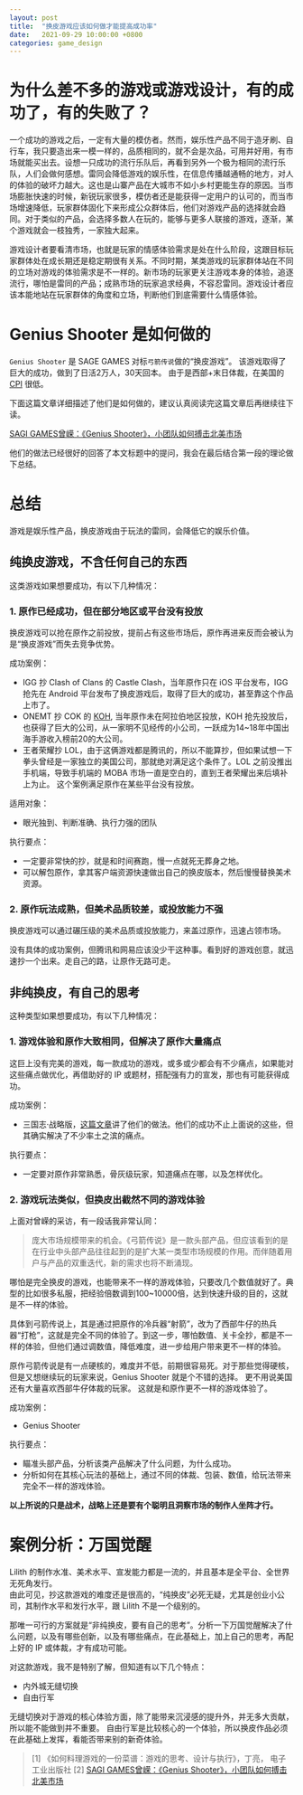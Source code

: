 ```yaml
---
layout: post
title:  "换皮游戏应该如何做才能提高成功率"
date:   2021-09-29 10:00:00 +0800
categories: game_design
---
```


# 为什么差不多的游戏或游戏设计，有的成功了，有的失败了？
一个成功的游戏之后，一定有大量的模仿者。然而，娱乐性产品不同于造牙刷、自行车，我只要造出来一模一样的，品质相同的，就不会是次品，可用并好用，有市场就能买出去。设想一只成功的流行乐队后，再看到另外一个极为相同的流行乐队，人们会做何感想。雷同会降低游戏的娱乐性，在信息传播越通畅的地方，对人的体验的破坏力越大。这也是山寨产品在大城市不如小乡村更能生存的原因。当市场膨胀快速的时候，新锐玩家很多，模仿者还是能获得一定用户的认可的，而当市场增速降低，玩家群体固化下来形成公众群体后，他们对游戏产品的选择就会趋同。对于类似的产品，会选择多数人在玩的，能够与更多人联接的游戏，逐渐，某个游戏就会一枝独秀，一家独大起来。

游戏设计者要看清市场，也就是玩家的情感体验需求是处在什么阶段，这跟目标玩家群体处在成长期还是稳定期很有关系。不同时期，某类游戏的玩家群体站在不同的立场对游戏的体验需求是不一样的。新市场的玩家更关注游戏本身的体验，追逐流行，哪怕是雷同的产品；成熟市场的玩家追求经典，不容忍雷同。游戏设计者应该本能地站在玩家群体的角度和立场，判断他们到底需要什么情感体验。

# Genius Shooter 是如何做的
`Genius Shooter` 是 SAGE GAMES 对标`弓箭传说`做的“换皮游戏”。
该游戏取得了巨大的成功，做到了日活2万人，30天回本。 由于是西部+末日体裁，在美国的 [CPI](https://weibo.com/6622809386/J1MBBgZou?type=comment&sudaref=www.baidu.com) 很低。

下面这篇文章详细描述了他们是如何做的，建议认真阅读完这篇文章后再继续往下读。

[SAGI GAMES曾嵘：《Genius Shooter》，小团队如何搏击北美市场](https://www.gameres.com/881591.html)

他们的做法已经很好的回答了本文标题中的提问，我会在最后结合第一段的理论做下总结。

# 总结
游戏是娱乐性产品，换皮游戏由于玩法的雷同，会降低它的娱乐价值。
## 纯换皮游戏，不含任何自己的东西
这类游戏如果想要成功，有以下几种情况：
### 1. 原作已经成功，但在部分地区或平台没有投放
换皮游戏可以抢在原作之前投放，提前占有这些市场后，原作再进来反而会被认为是“换皮游戏”而失去竞争优势。

成功案例：
* IGG 抄 Clash of Clans 的 Castle Clash，当年原作只在 iOS 平台发布，IGG 抢先在 Android 平台发布了换皮游戏后，取得了巨大的成功，甚至靠这个作品上市了。
* ONEMT 抄 COK 的 [KOH](https://appgallery.huawei.com/#/app/C101337157), 当年原作未在阿拉伯地区投放，KOH 抢先投放后，也获得了巨大的公司，从一家明不见经传的小公司，一跃成为14~18年中国出海手游收入榜前20的大公司。
* 王者荣耀抄 LOL，由于这俩游戏都是腾讯的，所以不能算抄，但如果试想一下拳头曾经是一家独立的美国公司，那就绝对满足这个条件了。LOL 之前没推出手机端，导致手机端的 MOBA 市场一直是空白的，直到王者荣耀出来后填补上为止。 这个案例满足原作在某些平台没有投放。

适用对象：
* 眼光独到、判断准确、执行力强的团队

执行要点：
* 一定要非常快的抄，就是和时间赛跑，慢一点就死无葬身之地。
* 可以解包原作，拿其客户端资源快速做出自己的换皮版本，然后慢慢替换美术资源。

### 2. 原作玩法成熟，但美术品质较差，或投放能力不强
换皮游戏可以通过碾压级的美术品质或投放能力，来盖过原作，迅速占领市场。

没有具体的成功案例，但腾讯和网易应该没少干这种事。看到好的游戏创意，就迅速抄一个出来。走自己的路，让原作无路可走。

## 非纯换皮，有自己的思考
这种类型如果想要成功，有以下几种情况：
### 1. 游戏体验和原作大致相同，但解决了原作大量痛点
这巨上没有完美的游戏，每一款成功的游戏，或多或少都会有不少痛点，如果能对这些痛点做优化，再借助好的 IP 或题材，搭配强有力的宣发，那也有可能获得成功。

成功案例：
* 三国志·战略版，[这篇文章](http://youxiputao.com/articles/19182)讲了他们的做法。他们的成功不止上面说的这些，但其确实解决了不少率土之滨的痛点。

执行要点：
* 一定要对原作非常熟悉，骨灰级玩家，知道痛点在哪，以及怎样优化。

### 2. 游戏玩法类似，但换皮出截然不同的游戏体验
上面对曾嵘的采访，有一段话我非常认同：
> 庞大市场规模带来的机会。《弓箭传说》是一款头部产品，但应该看到的是在行业中头部产品往往起到的是扩大某一类型市场规模的作用。而伴随着用户与产品的双重迭代，新的需求也将不断涌现。

哪怕是完全换皮的游戏，也能带来不一样的游戏体验，只要改几个数值就好了。典型的比如很多私服，把经验倍数调到100~10000倍，达到快速升级的目的，这就是不一样的体验。

具体到弓箭传说上，其是通过把原作的冷兵器“射箭”，改为了西部牛仔的热兵器“打枪”，这就是完全不同的体验了。到这一步，哪怕数值、关卡全抄，都是不一样的体验，但他们通过调数值，降低难度，进一步给用户带来更不一样的体验。

原作弓箭传说是有一点硬核的，难度并不低，前期很容易死。对于那些觉得硬核，但是又想继续玩的玩家来说，Genius Shooter 就是个不错的选择。
更不用说美国还有大量喜欢西部牛仔体裁的玩家。 这就是和原作更不一样的游戏体验了。

成功案例：
* Genius Shooter

执行要点：
* 瞄准头部产品，分析该类产品解决了什么问题，为什么成功。
* 分析如何在其核心玩法的基础上，通过不同的体裁、包装、数值，给玩法带来完全不一样的游戏体验。

**以上所说的只是战术，战略上还是要有个聪明且洞察市场的制作人坐阵才行。**

# 案例分析：万国觉醒
Lilith 的制作水准、美术水平、宣发能力都是一流的，并且基本是全平台、全世界无死角发行。  
由此可见，抄这款游戏的难度还是很高的，“纯换皮”必死无疑，尤其是创业小公司，其制作水平和发行水平，跟 Lilith 不是一个级别的。

那唯一可行的方案就是“非纯换皮，要有自己的思考”。分析一下万国觉醒解决了什么问题，以及有哪些创新，以及有哪些痛点，在此基础上，加上自己的思考，再配上好的 IP 或体裁，才有成功可能。

对这款游戏，我不是特别了解，但知道有以下几个特点：
* 内外城无缝切换
* 自由行军

无缝切换对于游戏的核心体验方面，除了能带来沉浸感的提升外，并无多大贡献，所以能不能做到并不重要。
自由行军是比较核心的一个体验，所以换皮作品必须在此基础上发挥，看能否带来别的新奇体验。

> [1] 《如何料理游戏的一份菜谱：游戏的思考、设计与执行》，丁亮， 电子工业出版社
> [2] [SAGI GAMES曾嵘：《Genius Shooter》，小团队如何搏击北美市场](https://www.gameres.com/881591.html)
